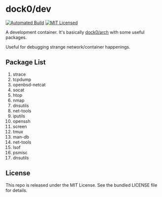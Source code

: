 dock0/dev
=======

[![Automated Build](http://img.shields.io/badge/automated-build-green.svg)](https://registry.hub.docker.com/u/dock0/dev/)
[![MIT Licensed](http://img.shields.io/badge/license-MIT-green.svg)](https://tldrlegal.com/license/mit-license)

A development container. It's basically [dock0/arch](https://github.com/dock0/arch) with some useful packages.

Useful for debugging strange network/container happenings.

## Package List

1. strace
1. tcpdump
1. openbsd-netcat
1. socat
1. htop
1. nmap
1. dnsutils
1. net-tools
1. iputils
1. openssh
1. screen
1. tmux
1. man-db
1. net-tools
1. lsof
1. psmisc
1. dnsutils

## License

This repo is released under the MIT License. See the bundled LICENSE file for details.


